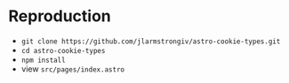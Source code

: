 # Reproduction

- `git clone https://github.com/jlarmstrongiv/astro-cookie-types.git`
- `cd astro-cookie-types`
- `npm install`
- view `src/pages/index.astro`
